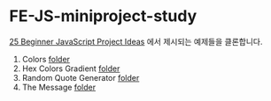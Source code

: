 # FE-JS-miniproject-study

[25 Beginner JavaScript Project Ideas](https://dev.to/codefoxx/25-beginner-javascript-project-ideas-3m9h) 에서 제시되는 예제들을 클론합니다.

1. Colors [folder](./1-Colors/)
2. Hex Colors Gradient [folder](./2-Hex_Colors_Gradeint)
3. Random Quote Generator [folder](./3-Random_Quote_Generator)
4. The Message [folder](./4-The_Message)